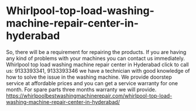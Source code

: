 # Whirlpool-top-load-washing-machine-repair-center-in-hyderabad
So, there will be a requirement for repairing the products. If you are having any kind of problems with your machines you can contact us immediately. Whirlpool top load washing machine repair center in Hyderabad click to call us: 9133393341, 9133393346   we have a technician with good knowledge of how to solve the issue in the washing machine. We provide doorstep service at affordable prices and you can get a service warranty for one month. For spare parts three months warranty we will provide.  https://whirlpoolbestwashingmachinerepair.com/whirlpool-top-load-washing-machine-repair-center-in-hyderabad/
